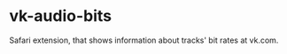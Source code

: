 vk-audio-bits
=============

Safari extension, that shows information about tracks'  bit rates at vk.com.